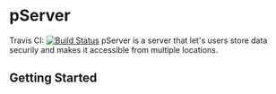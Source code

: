 # pServer
Travis CI: [![Build Status](https://travis-ci.org/{itsp-services}/{pServer}.png?branch=master)](https://travis-ci.org/itsp-services/pServer)
pServer is a server that let's users store data securily and makes it accessible from multiple locations.
## Getting Started

